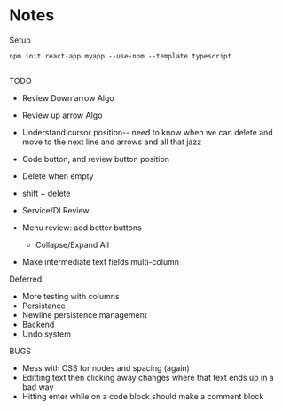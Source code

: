 # Notes

Setup

```
npm init react-app myapp --use-npm --template typescript
```

##

TODO

- Review Down arrow Algo
- Review up arrow Algo

- Understand cursor position-- need to know when we can delete and move to the
  next line and arrows and all that jazz
- Code button, and review button position
- Delete when empty
- shift + delete

- Service/DI Review

- Menu review: add better buttons

  - Collapse/Expand All

- Make intermediate text fields multi-column

Deferred

- More testing with columns
- Persistance
- Newline persistence management
- Backend
- Undo system

BUGS

- Mess with CSS for nodes and spacing (again)
- Editting text then clicking away changes where that text ends up in a bad way
- Hitting enter while on a code block should make a comment block

